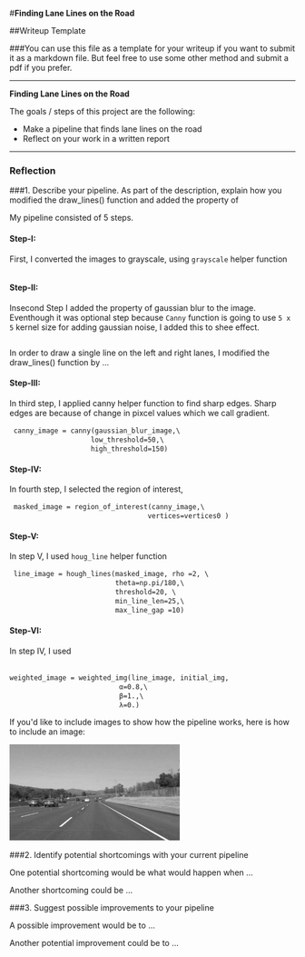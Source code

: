 #**Finding Lane Lines on the Road** 

##Writeup Template

###You can use this file as a template for your writeup if you want to submit it as a markdown file. But feel free to use some other method and submit a pdf if you prefer.

---

**Finding Lane Lines on the Road**

The goals / steps of this project are the following:
* Make a pipeline that finds lane lines on the road
* Reflect on your work in a written report


[//]: # (Image References)

[image1]: ./examples/grayscale.jpg "Grayscale"

---

### Reflection

###1. Describe your pipeline. As part of the description, explain how you modified the draw_lines() function and added the property of 

My pipeline consisted of 5 steps. 


#### Step-I:

First, I converted the images to grayscale, using  ```grayscale``` helper function

```grey_image = grayscale(image)
```

#### Step-II:

Insecond Step I added the property of gaussian blur to the image. Eventhough it was optional step because ```Canny``` function is going to use ```5 x 5``` kernel size for adding gaussian noise, I added this to shee effect.

```gaussian_blur_image = gaussian_blur(grey_image, kernel_size=3)
```

In order to draw a single line on the left and right lanes, I modified the draw_lines() function by ...

#### Step-III:
In third step, I applied canny helper function to find sharp edges. Sharp edges are because of change in pixcel values which we call gradient.
```
 canny_image = canny(gaussian_blur_image,\
                    low_threshold=50,\
                    high_threshold=150)
 ```

#### Step-IV:
In fourth step, I selected the region of interest,
```
 masked_image = region_of_interest(canny_image,\
                                  vertices=vertices0 )
```

#### Step-V:

In step V, I used ```houg_line``` helper function
```
 line_image = hough_lines(masked_image, rho =2, \
                          theta=np.pi/180,\
                          threshold=20, \
                          min_line_len=25,\
                          max_line_gap =10)
```

#### Step-VI:

In step IV, I used
```

weighted_image = weighted_img(line_image, initial_img,
                           α=0.8,\
                           β=1.,\
                           λ=0.)
```


If you'd like to include images to show how the pipeline works, here is how to include an image: 

![alt text][image1]





###2. Identify potential shortcomings with your current pipeline


One potential shortcoming would be what would happen when ... 

Another shortcoming could be ...


###3. Suggest possible improvements to your pipeline

A possible improvement would be to ...

Another potential improvement could be to ...
